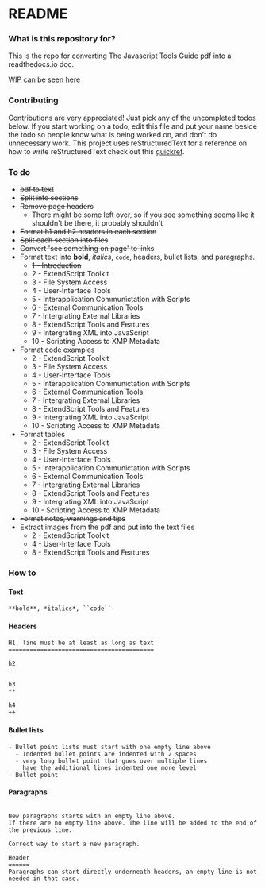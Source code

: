 # README #

### What is this repository for? ###

This is the repo for converting The Javascript Tools Guide pdf into a readthedocs.io doc.

[WIP can be seen here](http://javascript-tools-guide.readthedocs.io/en/latest/)

### Contributing ###

Contributions are very appreciated! Just pick any of the uncompleted todos below. If you start working on a todo, edit this file and put your name beside the todo so people know what is being worked on, and don't do unnecessary work.
This project uses reStructuredText for a reference on how to write reStructuredText check out this [quickref](http://docutils.sourceforge.net/docs/user/rst/quickref.html).

### To do ###

- ~~pdf to text~~
- ~~Split into sections~~
- ~~Remove page headers~~
    - There might be some left over, so if you see something seems like it shouldn't be there, it probably shouldn't
- ~~Format h1 and h2 headers in each section~~
- ~~Split each section into files~~
- ~~Convert 'see something on page' to links~~
- Format text into **bold**, *italics*, `code`, headers, bullet lists, and paragraphs.
    - ~~1 - Introduction~~
    - 2 - ExtendScript Toolkit
    - 3 - File System Access
    - 4 - User-Interface Tools
    - 5 - Interapplication Communictation with Scripts
    - 6 - External Communication Tools
    - 7 - Intergrating External Libraries
    - 8 - ExtendScript Tools and Features
    - 9 - Intergrating XML into JavaScript
    - 10 - Scripting Access to XMP Metadata
- Format code examples
    - 2 - ExtendScript Toolkit
    - 3 - File System Access
    - 4 - User-Interface Tools
    - 5 - Interapplication Communictation with Scripts
    - 6 - External Communication Tools
    - 7 - Intergrating External Libraries
    - 8 - ExtendScript Tools and Features
    - 9 - Intergrating XML into JavaScript
    - 10 - Scripting Access to XMP Metadata
- Format tables
    - 2 - ExtendScript Toolkit
    - 3 - File System Access
    - 4 - User-Interface Tools
    - 5 - Interapplication Communictation with Scripts
    - 6 - External Communication Tools
    - 7 - Intergrating External Libraries
    - 8 - ExtendScript Tools and Features
    - 9 - Intergrating XML into JavaScript
    - 10 - Scripting Access to XMP Metadata
- ~~Format notes, warnings and tips~~
- Extract images from the pdf and put into the text files
    - 2 - ExtendScript Toolkit
    - 4 - User-Interface Tools
    - 8 - ExtendScript Tools and Features

### How to ###

#### Text

```
**bold**, *italics*, ``code``
```

#### Headers

```
H1. line must be at least as long as text
=========================================

h2
--

h3
**

h4
++
```

#### Bullet lists

```
- Bullet point lists must start with one empty line above
  - Indented bullet points are indented with 2 spaces
  - very long bullet point that goes over multiple lines 
    have the additional lines indented one more level
- Bullet point
```

#### Paragraphs

```

New paragraphs starts with an empty line above.
If there are no empty line above. The line will be added to the end of the previous line.

Correct way to start a new paragraph.

Header
======
Paragraphs can start directly underneath headers, an empty line is not needed in that case.
```